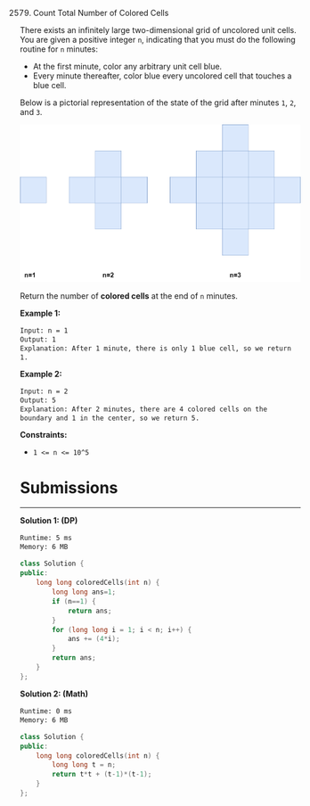 2579. Count Total Number of Colored Cells

There exists an infinitely large two-dimensional grid of uncolored unit cells. You are given a positive integer `n`, indicating that you must do the following routine for `n` minutes:

* At the first minute, color any arbitrary unit cell blue.
* Every minute thereafter, color blue every uncolored cell that touches a blue cell.

Below is a pictorial representation of the state of the grid after minutes `1`, `2`, and `3`.

![2579_example-copy-2.png](img/2579_example-copy-2.png)

Return the number of **colored cells** at the end of `n` minutes.

 

**Example 1:**
```
Input: n = 1
Output: 1
Explanation: After 1 minute, there is only 1 blue cell, so we return 1.
```

**Example 2:**
```
Input: n = 2
Output: 5
Explanation: After 2 minutes, there are 4 colored cells on the boundary and 1 in the center, so we return 5. 
```

**Constraints:**

* `1 <= n <= 10^5`

# Submissions
---
**Solution 1: (DP)**
```
Runtime: 5 ms
Memory: 6 MB
```
```c++
class Solution {
public:
    long long coloredCells(int n) {
        long long ans=1;
        if (n==1) {
            return ans;
        }
        for (long long i = 1; i < n; i++) {
            ans += (4*i);
        }
        return ans;
    }
};
```

**Solution 2: (Math)**
```
Runtime: 0 ms
Memory: 6 MB
```
```c++
class Solution {
public:
    long long coloredCells(int n) {
        long long t = n;
        return t*t + (t-1)*(t-1);
    }
};
```
